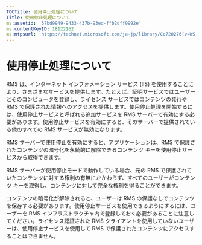 ```yaml
---
TOCTitle: 使用停止処理について
Title: 使用停止処理について
ms:assetid: '57bd9949-9433-437b-93ed-ffb2dff9992e'
ms:contentKeyID: 18122162
ms:mtpsurl: 'https://technet.microsoft.com/ja-jp/library/Cc720276(v=WS.10)'
---
```


使用停止処理について
====================

RMS は、インターネット インフォメーション サービス (IIS) を使用することにより、さまざまなサービスを提供します。たとえば、証明サービスではユーザーとそのコンピュータを登録し、ライセンス サービスではコンテンツの発行や RMS で保護された情報へのアクセスを提供します。使用停止処理を開始するには、使用停止サービスと呼ばれる追加サービスを RMS サーバーで有効にする必要があります。使用停止サービスを有効にすると、そのサーバーで提供されている他のすべての RMS サービスが無効になります。

RMS サーバーで使用停止を有効にすると、アプリケーションは、RMS で保護されたコンテンツの暗号化を永続的に解除できるコンテンツ キーを使用停止サービスから取得できます。

RMS サーバーが使用停止モードで動作している場合、元の RMS で保護されていたコンテンツに対する権利の有無にかかわらず、すべてのユーザーがコンテンツ キーを取得し、コンテンツに対して完全な権利を得ることができます。

コンテンツの暗号化が解除されると、ユーザーは RMS の保護なしでコンテンツを保存する必要があります。使用停止サービスを使用できるようにするには、ユーザーを RMS インフラストラクチャ内で登録しておく必要があることに注意してください。ライセンス認証された RMS クライアントを使用していないユーザーは、使用停止サービスを使用して RMS で保護されたコンテンツにアクセスすることはできません。

